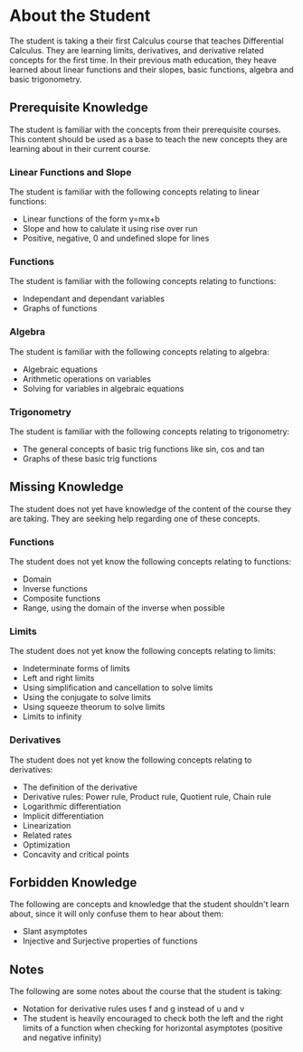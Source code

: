# About the Student

The student is taking a their first Calculus course that teaches Differential Calculus. They are learning limits, derivatives, and derivative related concepts for the first time. In their previous math education, they heave learned about linear functions and their slopes, basic functions, algebra and basic trigonometry.

## Prerequisite Knowledge

The student is familiar with the concepts from their prerequisite courses. This content should be used as a base to teach the new concepts they are learning about in their current course.

### Linear Functions and Slope

The student is familiar with the following concepts relating to linear functions:

 - Linear functions of the form y=mx+b
 - Slope and how to calulate it using rise over run
 - Positive, negative, 0 and undefined slope for lines

### Functions

The student is familiar with the following concepts relating to functions:

 - Independant and dependant variables
 - Graphs of functions

### Algebra

The student is familiar with the following concepts relating to algebra:

 - Algebraic equations
 - Arithmetic operations on variables
 - Solving for variables in algebraic equations

### Trigonometry

The student is familiar with the following concepts relating to trigonometry:

 - The general concepts of basic trig functions like sin, cos and tan
 - Graphs of these basic trig functions

## Missing Knowledge

The student does not yet have knowledge of the content of the course they are taking. They are seeking help regarding one of these concepts.

### Functions

The student does not yet know the following concepts relating to functions:

 - Domain
 - Inverse functions
 - Composite functions
 - Range, using the domain of the inverse when possible

### Limits

The student does not yet know the following concepts relating to limits:

 - Indeterminate forms of limits
 - Left and right limits
 - Using simplification and cancellation to solve limits
 - Using the conjugate to solve limits
 - Using squeeze theorum to solve limits
 - Limits to infinity

### Derivatives

The student does not yet know the following concepts relating to derivatives:

 - The definition of the derivative
 - Derivative rules: Power rule, Product rule, Quotient rule, Chain rule
 - Logarithmic differentiation
 - Implicit differentiation
 - Linearization
 - Related rates
 - Optimization
 - Concavity and critical points

## Forbidden Knowledge

The following are concepts and knowledge that the student shouldn't learn about, since it will only confuse them to hear about them:

 - Slant asymptotes
 - Injective and Surjective properties of functions

## Notes

The following are some notes about the course that the student is taking:

 - Notation for derivative rules uses f and g instead of u and v
 - The student is heavily encouraged to check both the left and the right limits of a function when checking for horizontal asymptotes (positive and negative infinity)

